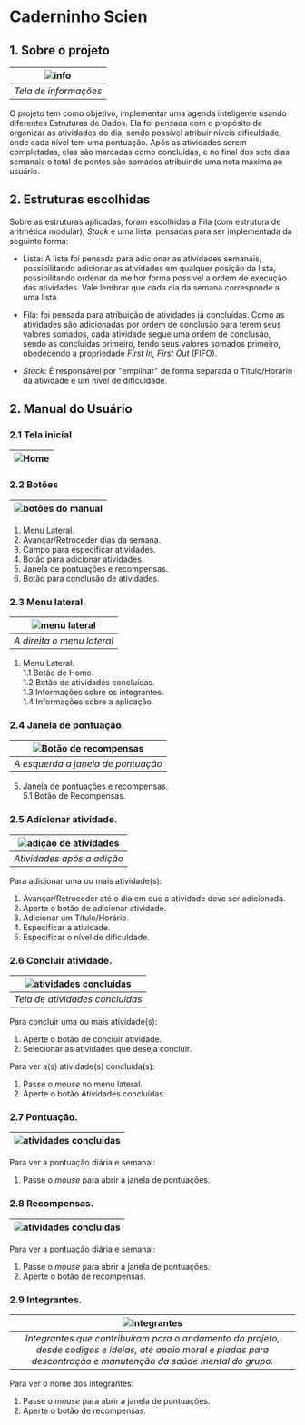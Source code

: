 # Caderninho Scien
## 1. Sobre o projeto
|![info](https://github.com/joaqmnz/caderninho-scien/blob/main/prints/tela%20de%20info.jpeg?raw=true)|
|:--:|
| *Tela de informações* |

O projeto tem como objetivo, implementar uma agenda inteligente usando diferentes Estruturas de Dados. Ela foi pensada com o propósito de organizar as atividades do dia, sendo possível atribuir níveis dificuldade, onde cada nível tem uma pontuação. Após as atividades serem completadas, elas são marcadas como concluídas, e no final dos sete dias semanais o total de pontos são somados atribuindo uma nota máxima ao usuário.
## 2. Estruturas escolhidas 
Sobre as estruturas aplicadas, foram escolhidas a Fila (com estrutura de aritmética modular), *Stack* e uma lista, pensadas para ser implementada da seguinte forma:

- Lista:
A lista foi pensada para adicionar as atividades semanais, possibilitando adicionar as atividades em qualquer posição da lista, possibilitando ordenar da melhor forma possível a ordem de execução das atividades. Vale lembrar que cada dia da semana corresponde a uma lista. 

- Fila:
foi pensada para atribuição de atividades já concluídas. Como as atividades são adicionadas por ordem de conclusão para terem seus valores somados, cada atividade segue uma ordem de conclusão, sendo as concluídas primeiro, tendo seus valores somados primeiro, obedecendo a propriedade *First In, First Out* (FIFO). 

- *Stack*: 
É responsável por "empilhar" de forma separada o Título/Horário da atividade e um nível de dificuldade.

## 2. Manual do Usuário 
### 2.1 Tela inicial
|![Home](https://github.com/joaqmnz/caderninho-scien/blob/main/prints/Tela%20Principal.jpeg?raw=true)|
|:--:| 

### 2.2 Botões
|![botões do manual](https://github.com/joaqmnz/caderninho-scien/blob/main/prints/Tela%20Principal%20manual.jpg?raw=true)|
|:--:| 

1. Menu Lateral.
3. Avançar/Retroceder dias da semana.
4. Campo para especificar atividades.
5. Botão para adicionar atividades. 
6. Janela de pontuações e recompensas. 
7. Botão para conclusão de atividades.

### 2.3 Menu lateral.
|![menu lateral](https://github.com/joaqmnz/caderninho-scien/blob/main/prints/Atividades%20para%20concluir.jpg?raw=true)|
|:--:| 
| *A direita o menu lateral* |

1. Menu Lateral. <br/>
  1.1 Botão de Home. <br/>
  1.2 Botão de atividades concluídas. <br/>
  1.3 Informações sobre os integrantes. <br/>
  1.4 Informações sobre a aplicação.
  
### 2.4 Janela de pontuação.
|![Botão de recompensas](https://github.com/joaqmnz/caderninho-scien/blob/main/prints/Aba%20de%20pontua%C3%A7%C3%B5es.jpg?raw=true)|
|:--:| 
| *A esquerda a janela de pontuação* |

5. Janela de pontuações e recompensas. <br/>
  5.1 Botão de Recompensas.

### 2.5 Adicionar atividade.
|![adição de atividades](https://user-images.githubusercontent.com/85904207/145924716-bac5129d-11e5-468d-b7cb-f453d771aaab.png)|
|:--:| 
| *Atividades após a adição* |

Para adicionar uma ou mais atividade(s):
1. Avançar/Retroceder até o dia em que a atividade deve ser adicionada.
2. Aperte o botão de adicionar atividade.
3. Adicionar um Título/Horário.
4. Especificar a atividade.
5. Especificar o nível de dificuldade. 

### 2.6 Concluir atividade.
|![atividades concluidas](https://github.com/joaqmnz/caderninho-scien/blob/main/prints/Atividades%20concluidas.jpeg?raw=true)|
|:--:|
| *Tela de atividades concluídas*|

Para concluir uma ou mais atividade(s):
1. Aperte o botão de concluir atividade.
2. Selecionar as atividades que deseja concluir.

Para ver a(s) atividade(s) concluída(s):
1. Passe o *mouse* no menu lateral.
2. Aperte o botão Atividades concluídas.

### 2.7 Pontuação.
|![atividades concluidas](https://github.com/joaqmnz/caderninho-scien/blob/main/prints/pontos.jpeg?raw=true)|
|:--:|

Para ver a pontuação diária e semanal:
1. Passe o *mouse* para abrir a janela de pontuações.

### 2.8 Recompensas.
|![atividades concluidas](https://github.com/joaqmnz/caderninho-scien/blob/main/prints/Ar%C3%A9a%20de%20recompensas.jpeg?raw=true)|
|:--:|

Para ver a pontuação diária e semanal:
1. Passe o *mouse* para abrir a janela de pontuações.
2. Aperte o botão de recompensas. 

### 2.9 Integrantes.
|![Integrantes](https://user-images.githubusercontent.com/85904207/145935369-d153d3bf-34b4-491b-9c6b-27b139e37942.png)|
|:--:|
| *Integrantes que contribuíram para o andamento do projeto, desde códigos e ideias, até apoio moral e piadas para descontração e manutenção da saúde mental do grupo.* |

Para ver o nome dos integrantes:
1. Passe o *mouse* para abrir a janela de pontuações.
2. Aperte o botão de recompensas. 
